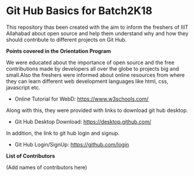 # Git Hub Basics for Batch2K18

This repository thas been created with the aim to inform the freshers of IIIT Allahabad about open source and help them understand why and how they should contribute to different projects on Git Hub.

**Points covered in the Orientation Program**

We were educated about the importance of open source and the free contributions made by developers all over the globe to projects big and small.Also the freshers were informed about online resources from where they can learn different web development languages like html, css, javascript etc.
* Online Tutorial for WebD: https://www.w3schools.com/

Along with this, they were provided with links to download git hub desktop.
* Git Hub Desktop Download: https://desktop.github.com/

In addition, the link to git hub login and signup.
* Git Hub Login/SignUp: https://github.com/login

**List of Contributors**

(Add names of contributors here)
